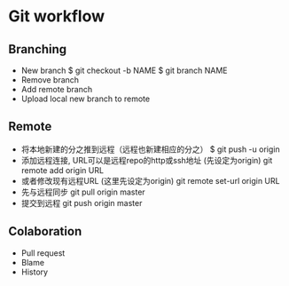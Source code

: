 # Git workflow

## Branching
- New branch
    $ git checkout -b NAME
    $ git branch NAME
- Remove branch
- Add remote branch
- Upload local new branch to remote


## Remote
- 将本地新建的分之推到远程（远程也新建相应的分之）
    $ git push -u origin <branch>
- 添加远程连接, URL可以是远程repo的http或ssh地址 (先设定为origin)
    git remote add origin URL
- 或者修改现有远程URL (这里先设定为origin)
    git remote set-url origin URL
- 先与远程同步
    git pull origin master
- 提交到远程
    git push origin master



## Colaboration
- Pull request
- Blame
- History

